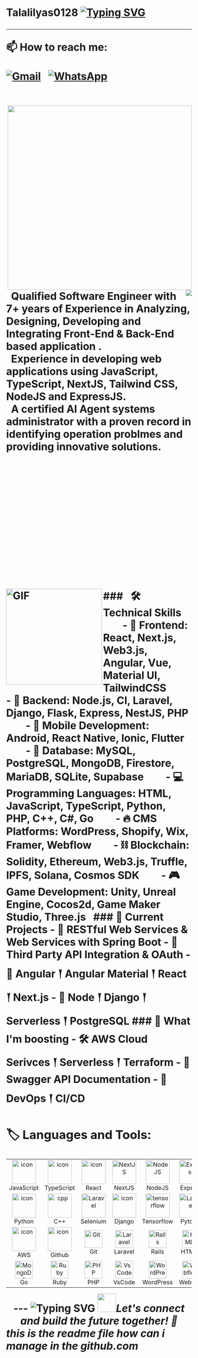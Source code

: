 # Talalilyas0128<!-- # Thanks for visiting my Git! <img src="https://raw.githubusercontent.com/iampavangandhi/iampavangandhi/master/gifs/Hi.gif" width="40px" height="40px"> <a target="blank" href="https://profile-counter.glitch.me/ericvale0128/count.svg"><p align="center">💖 Visited Counts 💖<br><br> <img src="https://profile-counter.glitch.me/ericvale0128/count.svg" /></a> --> [![Typing SVG](https://readme-typing-svg.herokuapp.com?font=Pacifico&color=%e812240&size=48&center=true&vCenter=true&width=1200&height=100&lines=Senior+AI+Full-Stack+Developer;Senior+Software+Engineer)]() <hr/> 📫 **How to reach me:** <br/><br/> [![Gmail](icons/Gmail_icon_(2020).svg.png)](mailto:edgarenterprise1@gmail.com) &nbsp; [![WhatsApp](icons/WhatsApp.svg.png)](https://wa.me/14802718467) <br/><br/> <p> <img align="right" width="500" src="https://media0.giphy.com/media/qgQUggAC3Pfv687qPC/giphy.gif?cid=790b7611382bf04e5e70d777ebc7c2e988dad020877c25bf&rid=giphy.gif&ct=g" /> <img align="right" src="https://readme-typing-svg.herokuapp.com/?lines=Don't%20worry%20%20if%20it%20doesn't%20work%20right;9+%2B%20years%20of%20hands-on%20experience;If%20everything%20did,%20you'd%20be%20out%20of%20a%20job&center=true&width=500&height=45" /> &nbsp;&nbsp;Qualified Software Engineer with <strong>7+</strong> years of <strong>Experience</strong> in <strong>Analyzing</strong>, <strong>Designing</strong>, <strong>Developing</strong> and <strong>Integrating</strong> <strong>Front-End<strong> & <strong>Back-End<strong> based application .<br> &nbsp;&nbsp;<strong>Experience</strong> in developing web applications using <strong>JavaScript</strong>, <strong>TypeScript</strong>, <strong>NextJS</strong>, <strong>Tailwind CSS</strong>, <strong>NodeJS</strong> and <strong>ExpressJS<strong>.<br> &nbsp;&nbsp;A certified <strong>AI Agent</strong> systems administrator with a proven record in identifying operation problmes and providing innovative solutions. </p> <br> <br> <br> <br> <br> <br> <br> <br> <br> <br> <img align="left" alt="GIF" src="techstack.gif" width="260px"> ### &nbsp; 🛠️ Technical Skills &nbsp;&nbsp;&nbsp;&nbsp;&nbsp;&nbsp;&nbsp; - 🌱 **Frontend**: React, Next.js, Web3.js, Angular, Vue, Material UI, TailwindCSS &nbsp;&nbsp;&nbsp;&nbsp;&nbsp;&nbsp;&nbsp; - 🔭 **Backend**: Node.js, CI, Laravel, Django, Flask, Express, NestJS, PHP &nbsp;&nbsp;&nbsp;&nbsp;&nbsp;&nbsp;&nbsp; - 📱 **Mobile Development**: Android, React Native, Ionic, Flutter &nbsp;&nbsp;&nbsp;&nbsp;&nbsp;&nbsp;&nbsp; - 📂 **Database**: MySQL, PostgreSQL, MongoDB, Firestore, MariaDB, SQLite, Supabase &nbsp;&nbsp;&nbsp;&nbsp;&nbsp;&nbsp;&nbsp; - 💻 **Programming Languages**: HTML, JavaScript, TypeScript, Python, PHP, C++, C#, Go &nbsp;&nbsp;&nbsp;&nbsp;&nbsp;&nbsp;&nbsp; - 🔥 **CMS Platforms**: WordPress, Shopify, Wix, Framer, Webflow &nbsp;&nbsp;&nbsp;&nbsp;&nbsp;&nbsp;&nbsp; - ⛓️ **Blockchain**: Solidity, Ethereum, Web3.js, Truffle, IPFS, Solana, Cosmos SDK &nbsp;&nbsp;&nbsp;&nbsp;&nbsp;&nbsp;&nbsp; - 🎮 **Game Development**: Unity, Unreal Engine, Cocos2d, Game Maker Studio, Three.js &nbsp; ### 🚧 Current Projects - 🍃 RESTful Web Services & Web Services with Spring Boot - 🔗 Third Party API Integration & OAuth - 🎨 Angular 𒑰 Angular Material 𒑰 React 𒑰 Next.js - 💪 Node 𒑰 Django 𒑰 Serverless 𒑰 PostgreSQL ### 🌱 What I'm boosting - 🛠 AWS Cloud Serivces 𒑰 Serverless 𒑰 Terraform - 📔 Swagger API Documentation - 🎩 DevOps 𒑰 CI/CD <!-- <h3 align="left">🛎 Connect with me:</h3> <p align="left"> <a href="https://codepen.io/ericvale0128" target="blank"><img align="center" src="https://raw.githubusercontent.com/rahuldkjain/github-profile-readme-generator/master/src/images/icons/Social/codepen.svg" alt="ericvale0128" height="30" width="40" /></a> <a href="https://dev.to/ericvale0128" target="blank"><img align="center" src="https://raw.githubusercontent.com/rahuldkjain/github-profile-readme-generator/master/src/images/icons/Social/devto.svg" alt="ericvale0128" height="30" width="40" /></a> <a href="https://linkedin.com/in/https://linkedin.com/in/ericvale0128" target="blank"><img align="center" src="https://raw.githubusercontent.com/rahuldkjain/github-profile-readme-generator/master/src/images/icons/Social/linked-in-alt.svg" alt="https://linkedin.com/in/ericvale0128" height="30" width="40" /></a> <a href="https://stackoverflow.com/users/17471364" target="blank"><img align="center" src="https://raw.githubusercontent.com/rahuldkjain/github-profile-readme-generator/master/src/images/icons/Social/stack-overflow.svg" alt="17471364" height="30" width="40" /></a> <a href="https://codesandbox.com/ericvale0128" target="blank"><img align="center" src="https://raw.githubusercontent.com/rahuldkjain/github-profile-readme-generator/master/src/images/icons/Social/codesandbox.svg" alt="ericvale0128" height="30" width="40" /></a> </p> --> <h3 align="left">🏷 Languages and Tools:</h3> <table align="center"> <tr> <td align="center" width="116"> <img src="https://techstack-generator.vercel.app/js-icon.svg" alt="icon" width="65" height="65" /> <br>JavaScript </td> <td align="center" width="116"> <img src="https://techstack-generator.vercel.app/ts-icon.svg" alt="icon" width="65" height="65" /> <br>TypeScript </td> <td align="center" width="116"> <img src="https://techstack-generator.vercel.app/react-icon.svg" alt="icon" width="65" height="65" /> <br>React </td> <td align="center" width="116"> <img src="https://skillicons.dev/icons?i=nextjs" width="65" height="65" alt="NextJS" /> <br>NextJS </td> <td align="center" width="116"> <img src="https://skillicons.dev/icons?i=nodejs" width="65" height="65" alt="NodeJS" /> <br>NodeJS </td> <td align="center" width="116"> <img src="https://skillicons.dev/icons?i=express" width="65" height="65" alt="Express" /> <br>Express </td> <td align="center" width="116"> <img src="https://skillicons.dev/icons?i=mongodb" width="65" height="65" alt="MongoDB" /> <br>MongoDB </td> <td align="center" width="116"> <img src="https://techstack-generator.vercel.app/mysql-icon.svg" alt="icon" width="65" height="65" /> <br>MySQL </td> <td align="center" width="116"> <img src="https://techstack-generator.vercel.app/webpack-icon.svg" alt="icon" width="65" height="65" /> <br>Webpack </td> </tr> <tr> <td align="center" width="116"> <a href="#macropower-tech"> <img src="https://techstack-generator.vercel.app/python-icon.svg" alt="icon" width="65" height="65" /> </a> <br>Python </td> <td align="center" width="116"> <img src="https://techstack-generator.vercel.app/cpp-icon.svg" width="65" height="65" alt="cpp" /> <br>C++ </td> <td align="center" width="116"> <img src="https://skillicons.dev/icons?i=selenium" width="65" height="65" alt="Laravel" /> <br>Selenium </td> <td align="center" width="116"> <img src="https://techstack-generator.vercel.app/django-icon.svg" alt="icon" width="65" height="65" /> <br>Django <td align="center" width="116"> <img src="https://skillicons.dev/icons?i=tensorflow" width="65" height="65" alt="tensorflow" /> <br>Tensorflow </td> </td> <td align="center" width="116"> <img src="https://skillicons.dev/icons?i=pytorch" width="65" height="65" alt="Laravel" /> <br>Pytorch </td> <td align="center" width="116"> <img src="https://techstack-generator.vercel.app/nginx-icon.svg" alt="nginx" width="65" height="65" /> <br>Nginx </td> <td align="center" width="116"> <img src="https://skillicons.dev/icons?i=fastapi" width="65" height="65" alt="FastAPI" /> <br>FastAPI </td> <td align="center" width="116"> <img src="https://techstack-generator.vercel.app/docker-icon.svg" alt="icon" width="65" height="65" /> <br>Docker </td> </tr> <tr> <td align="center" width="116"> <img src="https://techstack-generator.vercel.app/aws-icon.svg" alt="icon" width="65" height="65" /> <br>AWS </td> <td align="center" width="116"> <img src="https://techstack-generator.vercel.app/github-icon.svg" alt="icon" width="65" height="65" /> <br>Github </td> <td align="center" width="116"> <img src="https://user-images.githubusercontent.com/25181517/192108372-f71d70ac-7ae6-4c0d-8395-51d8870c2ef0.png" width="48" height="48" alt="Git" /> <br>Git </td> <td align="center" width="116"> <img src="https://skillicons.dev/icons?i=laravel" width="48" height="48" alt="Laravel" /> <br>Laravel </td> <td align="center" width="116"> <img src="https://skillicons.dev/icons?i=rails" width="48" height="48" alt="Rails" /> <br>Rails </td> <td align="center" width="116"> <img src="https://skillicons.dev/icons?i=html" width="48" height="48" alt="HTML5" /> <br>HTML5 </td> <td align="center" width="116"> <img src="https://skillicons.dev/icons?i=bootstrap" width="48" height="48" alt="bootstrap" /> <br>Bootstrap </td> <td align="center" width="116"> <img src="https://skillicons.dev/icons?i=tailwind" width="48" height="48" alt="tailwind" /> <br>Tailwind </td> <td align="center" width="116"> <img src="https://skillicons.dev/icons?i=jquery" width="48" height="48" alt="jQuery" /> <br>jQuery </td> </tr> <tr> <td align="center" width="116"> <img src="https://skillicons.dev/icons?i=go" width="48" height="48" alt="MongoDB" /> <br>Go </td> <td align="center" width="116"> <img src="https://skillicons.dev/icons?i=ruby" width="48" height="48" alt="Ruby" /> <br>Ruby </td> </td> <td align="center" width="116"> <img src="https://skillicons.dev/icons?i=php" width="48" height="48" alt="PHP" /> <br>PHP </td> <td align="center" width="116"> <img src="https://skillicons.dev/icons?i=vscode" width="48" height="48" alt="VsCode" /> <br>VsCode </td> <td align="center" width="116"> <img src="https://skillicons.dev/icons?i=wordpress" width="48" height="48" alt="WordPress" /> <br>WordPress </td> <td align="center" width="116"> <img src="https://skillicons.dev/icons?i=webflow" width="48" height="48" alt="Webflow" /> <br>Webflow </td> <td align="center" width="116"> <img src="https://techstack-generator.vercel.app/sass-icon.svg" alt="icon" width="48" height="48" /> <br>Sass </td> </td> <td align="center" width="116"> <img src="https://techstack-generator.vercel.app/graphql-icon.svg" width="48" height="48" alt="MySQL" /> <br>GraphQL </td> <td align="center" width="116"> <img src="https://skillicons.dev/icons?i=postgres" width="48" height="48" alt="PostgreSQL" /> <br>PostgreSQL </td> </tr> </table> <div align="center"> --- ![Typing SVG](https://readme-typing-svg.herokuapp.com?color=6667AB&center=true&vCenter=true&lines=A+%E2%AD%90++on+my+repo+is+appreciated!;Thanks+for+visiting+my+profile+%F0%9F%98%83;Happy+coding!+%F0%9F%9A%80) <img src="https://media.giphy.com/media/LnQjpWaON8nhr21vNW/giphy.gif" width="50"><em>Let's connect and build the future together! 🚀 <em> </div> this is the readme file how can i manage in the github.com
